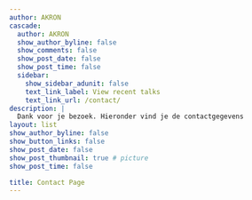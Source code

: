 ```yaml
---
author: AKRON
cascade:
  author: AKRON
  show_author_byline: false
  show_comments: false
  show_post_date: false
  show_post_time: false
  sidebar:
    show_sidebar_adunit: false
    text_link_label: View recent talks
    text_link_url: /contact/
description: |
  Dank voor je bezoek. Hieronder vind je de contactgegevens
layout: list
show_author_byline: false
show_button_links: false
show_post_date: false
show_post_thumbnail: true # picture
show_post_time: false

title: Contact Page
---
```


